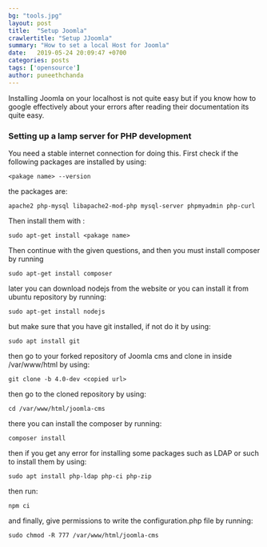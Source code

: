 ```yaml
---
bg: "tools.jpg"
layout: post
title:  "Setup Joomla"
crawlertitle: "Setup JJoomla"
summary: "How to set a local Host for Joomla"
date:   2019-05-24 20:09:47 +0700
categories: posts
tags: ['opensource']
author: puneethchanda
---
```


Installing Joomla on your localhost is not quite easy but if you know how to google effectively about your errors after reading their documentation its quite easy. 

### Setting up a lamp server for PHP development

You need a stable internet connection for doing this. First check if the following packages are installed by using:

`<pakage name> --version`

the packages are:

`apache2 php-mysql libapache2-mod-php mysql-server phpmyadmin php-curl`

Then install them with :

`sudo apt-get install <pakage name>`

Then continue with the given questions, and then you must install composer by running

`sudo apt-get install composer`

later you can download nodejs from the website or you can install it from ubuntu repository by running:

`sudo apt-get install nodejs`

but make sure that you have git installed, if not do it by using:

`sudo apt install git`

then go to your forked repository of Joomla cms and clone in inside /var/www/html by using:

`git clone -b 4.0-dev <copied url>`

then go to the cloned repository by using:

`cd /var/www/html/joomla-cms`

there you can install the composer by running:

`composer install `

then if you get any error for installing some packages such as LDAP or such to install them by using:

`sudo apt install php-ldap php-ci php-zip
`

then run:

`npm ci`

and finally, give permissions to write the configuration.php file by running:

`sudo chmod -R 777 /var/www/html/joomla-cms
`